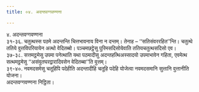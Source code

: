 ```yaml
---
title: ०४. अदन्तवग्गवण्णना

---
```

४. अदन्तवग्गवण्णना  
३१-३६. चतुत्थस्स पठमे अदन्तन्ति चित्तभावनाय विना न दन्तम्। तेनाह – ‘‘सतिसंवररहित’’न्ति। चतुत्थे ततिये वुत्तविपरियायेन अत्थो वेदितब्बो। पञ्‍चमछट्ठेसु पुरिमसदिसोयेवाति ततियचतुत्थसदिसो एव।  
३७-३८. सत्तमट्ठमेसु उपमा पनेत्थाति यथा पठमादीसु अदन्तहत्थिअस्सादयो उपमाभावेन गहिता, एवमेत्थ सत्थमट्ठमेसु ‘‘असंवुतघरद्वारादिवसेन वेदितब्बा’’ति वुत्तम्।  
३९-४०. नवमदसमेसु चतूहिपि पदेहीति अदन्तादीहि चतूहि पदेहि योजेत्वा नवमदसमानि सुत्तानि वुत्तानीति योजना।  
अदन्तवग्गवण्णना निट्ठिता।  